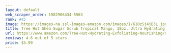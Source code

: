 ```yaml
---
layout: default 
﻿web_scraper_order: 1582906434-5563
rank: #45
image: https://images-na.ssl-images-amazon.com/images/I/61OzSj4jB3L.jpg
title: Tree Hut Shea Sugar Scrub Tropical Mango, 18oz, Ultra Hydrating and Exfoliating Scrub for…
url: https://www.amazon.com/Tree-Hut-Hydrating-Exfoliating-Nourishing/dp/B007DGRT3K/ref=zg_mw_beauty_45?_encoding=UTF8&psc=1&refRID=3TZEQS81A9Z428JNZMKD
reviews: 4.6 out of 5 stars
price: $5.99 
---
```

